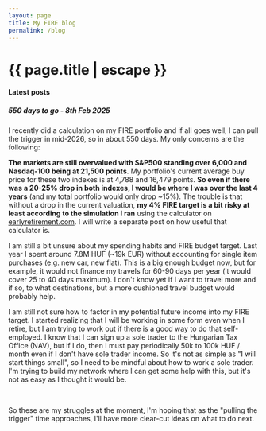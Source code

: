 ```yaml
---
layout: page
title: My FIRE blog
permalink: /blog
---
```


<h1 class="page-title">{{ page.title | escape }}</h1>
    
<div class="section">
    <div class="row">
          <div class="col s12">
		  <h4>Latest posts</h4> 
<h5>550 days to go - 8th Feb 2025</h5>

<p>I recently did a calculation on my FIRE portfolio and if all goes well, I can pull the trigger in mid-2026, so in about 550 days. My only concerns are the following:<p/>
<p><strong>The markets are still overvalued with S&P500 standing over 6,000 and Nasdaq-100 being at 21,500 points</strong>. My portfolio's current average buy price for these two indexes is at 4,788 and 16,479 points. <strong>So even if there was a 20-25% drop in both indexes, I would be where I was over the last 4 years</strong> (and my total portfolio would only drop ~15%). The trouble is that without a drop in the current valuation, <strong>my 4% FIRE target is a bit risky at least according to the simulation I ran</strong> using the calculator on <a href="https://earlyretirement.com">earlyretirement.com</a>. I will write a separate post on how useful that calculator is.</p>
<p>I am still a bit unsure about my spending habits and FIRE budget target. Last year I spent around 7.8M HUF (~19k EUR) without accounting for single item purchases (e.g. new car, new flat). This is a big enough budget now, but for example, it would not finance my travels for 60-90 days per year (it would cover 25 to 40 days maximum). I don't know yet if I want to travel more and if so, to what destinations, but a more cushioned travel budget would probably help.</li>
<p>I am still not sure how to factor in my potential future income into my FIRE target. I started realizing that I will be working in some form even when I retire, but I am trying to work out if there is a good way to do that self-employed. I know that I can sign up a sole trader to the Hungarian Tax Office (NAV), but if I do, then I must pay periodically 50k to 100k HUF / month even if I don't have sole trader income. So it's not as simple as "I will start things small", so I need to be mindful about how to work a sole trader. I'm trying to build my network where I can get some help with this, but it's not as easy as I thought it would be.</p>

<br/>
<p>So these are my struggles at the moment, I'm hoping that as the "pulling the trigger" time approaches, I'll have more clear-cut ideas on what to do next.</p>